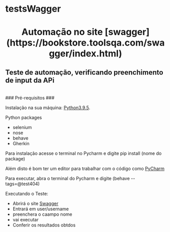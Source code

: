# testsWagger

<h1 align="center">Automação no site [swagger](https://bookstore.toolsqa.com/swagger/index.html)</h1>
<h2>Teste de automação, verificando preenchimento de input da APi </h2>
<br>
### Pré-requisitos ###

Instalação na sua máquina:
[Python3.9.5](https://www.python.org/).

Python packages
* selenium
* nose
* behave
* Gherkin

Para instalação acesse o terminal no Pycharm e digite pip install (nome do package)


Além disto é bom ter um editor para trabalhar com o código como [PyCharm](https://www.jetbrains.com/pt-br/pycharm/download/#section=windows)

Para executar, abra o terminal do Pycharm e digite (behave --tags=@test404)

Executando o Teste:

- Abrirá o site [Swagger](https://bookstore.toolsqa.com/swagger/index.html)
- Entrará em user/username
- preenchera o caampo nome
- vai executar
- Conferir os resultados obtdos
